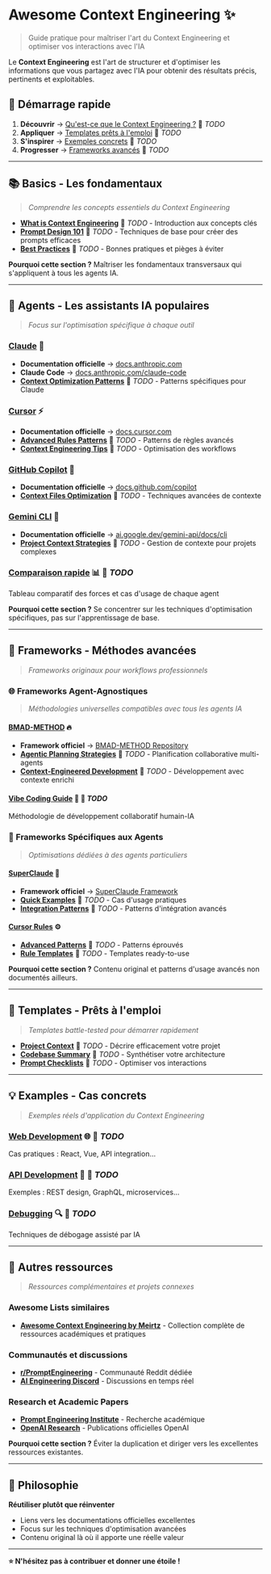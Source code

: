 # Awesome Context Engineering ✨

> Guide pratique pour maîtriser l'art du Context Engineering et optimiser vos interactions avec l'IA

Le **Context Engineering** est l'art de structurer et d'optimiser les informations que vous partagez avec l'IA pour obtenir des résultats précis, pertinents et exploitables.

## 🚀 Démarrage rapide

1. **Découvrir** → [Qu'est-ce que le Context Engineering ?](basics/what-is-context-engineering.md) 🚧 *TODO*
2. **Appliquer** → [Templates prêts à l'emploi](templates/) 🚧 *TODO*
3. **S'inspirer** → [Exemples concrets](examples/) 🚧 *TODO*
4. **Progresser** → [Frameworks avancés](frameworks/) 🚧 *TODO*

---

## 📚 Basics - Les fondamentaux

> *Comprendre les concepts essentiels du Context Engineering*

- **[What is Context Engineering](basics/what-is-context-engineering.md)** 🚧 *TODO* - Introduction aux concepts clés
- **[Prompt Design 101](basics/prompt-design-101.md)** 🚧 *TODO* - Techniques de base pour créer des prompts efficaces
- **[Best Practices](basics/best-practices.md)** 🚧 *TODO* - Bonnes pratiques et pièges à éviter

**Pourquoi cette section ?** Maîtriser les fondamentaux transversaux qui s'appliquent à tous les agents IA.

---

## 🤖 Agents - Les assistants IA populaires

> *Focus sur l'optimisation spécifique à chaque outil*

### [Claude](agents/claude/) 🎯
- **Documentation officielle** → [docs.anthropic.com](https://docs.anthropic.com/en/docs/intro-to-claude)
- **Claude Code** → [docs.anthropic.com/claude-code](https://docs.anthropic.com/en/docs/claude-code)
- **[Context Optimization Patterns](agents/claude/prompt-templates/)** 🚧 *TODO* - Patterns spécifiques pour Claude

### [Cursor](agents/cursor/) ⚡
- **Documentation officielle** → [docs.cursor.com](https://docs.cursor.com/)
- **[Advanced Rules Patterns](agents/cursor/rules-patterns/)** 🚧 *TODO* - Patterns de règles avancés
- **[Context Engineering Tips](agents/cursor/workflow-tips/)** 🚧 *TODO* - Optimisation des workflows

### [GitHub Copilot](agents/github-copilot/) 🔧
- **Documentation officielle** → [docs.github.com/copilot](https://docs.github.com/en/copilot)
- **[Context Files Optimization](agents/github-copilot/context-files/)** 🚧 *TODO* - Techniques avancées de contexte

### [Gemini CLI](agents/gemini/) 🌟
- **Documentation officielle** → [ai.google.dev/gemini-api/docs/cli](https://ai.google.dev/gemini-api/docs/cli)
- **[Project Context Strategies](agents/gemini/project-context/)** 🚧 *TODO* - Gestion de contexte pour projets complexes

### [Comparaison rapide](agents/quick-comparison.md) 📊 🚧 *TODO*
Tableau comparatif des forces et cas d'usage de chaque agent

**Pourquoi cette section ?** Se concentrer sur les techniques d'optimisation spécifiques, pas sur l'apprentissage de base.

---

## 🎯 Frameworks - Méthodes avancées

> *Frameworks originaux pour workflows professionnels*

### 🌐 Frameworks Agent-Agnostiques

> *Méthodologies universelles compatibles avec tous les agents IA*

#### [BMAD-METHOD](frameworks/bmad-method/) 🔥
- **Framework officiel** → [BMAD-METHOD Repository](https://github.com/bmad-code-org/BMAD-METHOD)
- **[Agentic Planning Strategies](frameworks/bmad-method/agentic-planning.md)** 🚧 *TODO* - Planification collaborative multi-agents
- **[Context-Engineered Development](frameworks/bmad-method/context-development.md)** 🚧 *TODO* - Développement avec contexte enrichi

#### [Vibe Coding Guide](frameworks/vibe-coding-guide.md) 🎨 🚧 *TODO*
Méthodologie de développement collaboratif humain-IA

### 🤖 Frameworks Spécifiques aux Agents

> *Optimisations dédiées à des agents particuliers*

#### [SuperClaude](frameworks/superclaude/) 🌟
- **Framework officiel** → [SuperClaude Framework](https://github.com/SuperClaude-Org/SuperClaude_Framework)
- **[Quick Examples](frameworks/superclaude/examples/)** 🚧 *TODO* - Cas d'usage pratiques
- **[Integration Patterns](frameworks/superclaude/integration-patterns.md)** 🚧 *TODO* - Patterns d'intégration avancés

#### [Cursor Rules](frameworks/cursor-rules/) ⚙️
- **[Advanced Patterns](frameworks/cursor-rules/basic-patterns.md)** 🚧 *TODO* - Patterns éprouvés
- **[Rule Templates](frameworks/cursor-rules/templates/)** 🚧 *TODO* - Templates ready-to-use

**Pourquoi cette section ?** Contenu original et patterns d'usage avancés non documentés ailleurs.

---

## 📝 Templates - Prêts à l'emploi

> *Templates battle-tested pour démarrer rapidement*

- **[Project Context](templates/project-context.md)** 🚧 *TODO* - Décrire efficacement votre projet
- **[Codebase Summary](templates/codebase-summary.md)** 🚧 *TODO* - Synthétiser votre architecture
- **[Prompt Checklists](templates/prompt-checklists.md)** 🚧 *TODO* - Optimiser vos interactions

---

## 💡 Examples - Cas concrets

> *Exemples réels d'application du Context Engineering*

### [Web Development](examples/web-development/) 🌐 🚧 *TODO*
Cas pratiques : React, Vue, API integration...

### [API Development](examples/api-development/) 🔗 🚧 *TODO*
Exemples : REST design, GraphQL, microservices...

### [Debugging](examples/debugging/) 🔍 🚧 *TODO*
Techniques de débogage assisté par IA

---

## 🔗 Autres ressources

> *Ressources complémentaires et projets connexes*

### Awesome Lists similaires
- **[Awesome Context Engineering by Meirtz](https://github.com/Meirtz/Awesome-Context-Engineering)** - Collection complète de ressources académiques et pratiques

### Communautés et discussions
- **[r/PromptEngineering](https://reddit.com/r/PromptEngineering)** - Communauté Reddit dédiée
- **[AI Engineering Discord](https://discord.gg/ai-engineering)** - Discussions en temps réel

### Research et Academic Papers
- **[Prompt Engineering Institute](https://promptengineering.institute/)** - Recherche académique
- **[OpenAI Research](https://openai.com/research/)** - Publications officielles OpenAI

**Pourquoi cette section ?** Éviter la duplication et diriger vers les excellentes ressources existantes.

---

## 🎯 Philosophie

**Réutiliser plutôt que réinventer** 
- Liens vers les documentations officielles excellentes
- Focus sur les techniques d'optimisation avancées
- Contenu original là où il apporte une réelle valeur

---

**⭐ N'hésitez pas à contribuer et donner une étoile !**